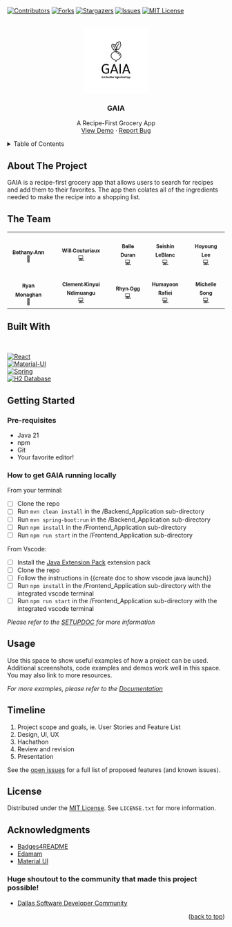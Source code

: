 
<!-- PROJECT SHIELDS -->
<!--
*** We are using markdown "reference style" links for readability.
*** Reference links are enclosed in brackets [ ] instead of parentheses ( ).
*** See the bottom of this document for the declaration of the reference variables
*** for tech stack, shortcuts, etc. This is an optional, concise syntax you may use.
*** https://www.markdownguide.org/basic-syntax/#reference-style-links
-->

[![Contributors][contributors-shield]][contributors-url]
[![Forks][forks-shield]][forks-url]
[![Stargazers][stars-shield]][stars-url]
[![Issues][issues-shield]][issues-url]
[![MIT License][license-shield]][license-url]


<br />
<div align="center">
  <a href="https://github.com/bethanyann/dsd-cohort-2024">
    <img src="./Frontend_Application/src/assets/gaia_logo_white.png" alt="Logo" width="150" height="150">
  </a>

<h3 align="center">GAIA</h3>

  <p align="center">
    A Recipe-First Grocery App <!-- TODO: make a better one-liner -->
    <br />
    <a href="https://gotanotheringredientapp.xyz">View Demo</a>
    ·
    <a href="https://github.com/bethanyann/dsd-cohort-2024/issues">Report Bug</a>
  </p>
</div>

<!-- TABLE OF CONTENTS -->
<details>
  <summary>Table of Contents</summary>
  <ol>
    <li>
      <a href="#about-the-project">About The Project</a>
      <ul>
        <li><a href="#the-team">The Team</a></li>
        <li><a href="#built-with">Built With</a></li>
      </ul>
    </li>
    <li>
      <a href="#getting-started">Getting Started</a>
      <ul>
        <li><a href="#prerequisites">Prerequisites</a></li>
        <li><a href="#installation">Installation</a></li>
      </ul>
    </li>
    <li><a href="#usage">Usage</a></li>
    <li><a href="#roadmap">Roadmap</a></li>
    <li><a href="#license">License</a></li>
    <li><a href="#acknowledgments">Acknowledgments</a></li>
  </ol>
</details>

## About The Project

GAIA is a recipe-first grocery app that allows users to search for recipes and add them to their favorites. The app then colates all of the ingredients needed to make the recipe into a shopping list.


## The Team

<table align="center">
  <tr>
    <td align="center"><a href="https://github.com/bethanyann"><img src="https://avatars.githubusercontent.com/u/21211634?v=4" width="120px;" alt=""/><br /><sub><b>Bethany Ann</b></sub></a><br />👑</td>
    <td align="center"><a href="https://github.com/wcouturiaux"><img src="https://avatars.githubusercontent.com/u/37006112?v=4" width="120px;" alt=""/><br /><sub><b>Will Couturiaux</b></sub></a><br />💻</td>
    <td align="center"><a href="https://github.com/bduran04"><img src="https://avatars.githubusercontent.com/u/77633748?v=4" width="120px;" alt=""/><br /><sub><b>Belle Duran</b></sub></a><br />💻</td>
    <td align="center"><a href="https://github.com/seishinleblanc"><img src="https://avatars.githubusercontent.com/u/125917992?v=4" width="120px;" alt=""/><br /><sub><b>Seishin LeBlanc</b></sub></a><br />💻</td>
    <td align="center"><a href="https://github.com/sohostory"><img src="https://avatars.githubusercontent.com/u/115523196?v=4" width="120px;" alt=""/><br /><sub><b>Hoyoung Lee</b></sub></a><br />💻</td>
    </tr>
    <tr>
    <td align="center"><a href="https://github.com/coffee2theorems"><img src="https://avatars.githubusercontent.com/u/7843313?v=4" width="120px;" alt=""/><br /><sub><b>Ryan Monaghan</b></sub></a><br />👑</td>
    <td align="center"><a href="https://github.com/KINYUI1"><img src="https://avatars.githubusercontent.com/u/136476146?v=4" width="120px;" alt=""/><br /><sub><b>Clement Kinyui Ndimuangu</b></sub></a><br />💻</td>
    <td align="center"><a href="https://github.com/dissurender"><img src="https://avatars.githubusercontent.com/u/65290988?v=4" width="120px;" alt=""/><br /><sub><b>Rhyn Ogg</b></sub></a><br />💻</td>
    <td align="center"><a href="https://github.com/humayoonrafei"><img src="https://avatars.githubusercontent.com/u/41838529?v=4" width="120px;" alt=""/><br /><sub><b>Humayoon Rafiei</b></sub></a><br />💻</td>
    <td align="center"><a href="https://github.com/em-ess"><img src="https://avatars.githubusercontent.com/u/101286675?v=4" width="120px;" alt=""/><br /><sub><b>Michelle Song</b></sub></a><br />💻</td>
  </tr>
</table>

## Built With
 <br />

[![React][React.js]][React-url] <br />
[![Material-UI][Material-UI]][Material-UI-url] <br />
[![Spring][Spring_Boot]][Spring-url] <br />
[![H2 Database][H2]][H2-url] <br />

## Getting Started

### Pre-requisites

- Java 21
-  npm
-  Git
-  Your favorite editor!

### How to get GAIA running locally

From your terminal:
- [ ] Clone the repo
- [ ] Run `mvn clean install` in the /Backend_Application sub-directory
- [ ] Run `mvn spring-boot:run` in the /Backend_Application sub-directory
- [ ] Run `npm install` in the /Frontend_Application sub-directory
- [ ] Run `npm run start` in the /Frontend_Application sub-directory

From Vscode:
- [ ] Install the [Java Extension Pack](https://marketplace.visualstudio.com/items?itemName=vscjava.vscode-java-pack) extension pack
- [ ] Clone the repo
- [ ] Follow the instructions in {{create doc to show vscode java launch}}
- [ ] Run `npm install` in the /Frontend_Application sub-directory with the integrated vscode terminal
- [ ] Run `npm run start` in the /Frontend_Application sub-directory with the integrated vscode terminal

_Please refer to the [SETUPDOC](https://github.com/bethanyann/dsd-cohort-2024/blob/main/SETUPDOC.md) for more information_

## Usage

Use this space to show useful examples of how a project can be used. Additional screenshots, code examples and demos work well in this space. You may also link to more resources.

_For more examples, please refer to the [Documentation](https://example.com)_

## Timeline

1. Project scope and goals, ie. User Stories and Feature List
2. Design, UI, UX
3. Hachathon
4. Review and revision
5. Presentation

See the [open issues](https://github.com/bethanyann/dsd-cohort-2024/issues) for a full list of proposed features (and known issues).

## License

Distributed under the [MIT License][license-url]. See `LICENSE.txt` for more information.

## Acknowledgments

* [Badges4README](https://github.com/alexandresanlim/Badges4-README.md-Profile)
* [Edamam](https://edamam.com)
* [Material UI](https://mui.com)
### Huge shoutout to the community that made this project possible!
* [Dallas Software Developer Community](https://www.meetup.com/dallas-software-developers-meetup/)

<p align="right">(<a href="#about-the-project">back to top</a>)</p>

<!-- MARKDOWN LINKS & IMAGES -->
<!-- https://github.com/alexandresanlim/Badges4-README.md-Profile#-frameworks--library- -->
<!-- https://www.markdownguide.org/basic-syntax/#reference-style-links -->
<!-- https://github.com/bethanyann/dsd-cohort-2024 -->
[contributors-shield]: https://img.shields.io/github/contributors/bethanyann/dsd-cohort-2024.svg?style=for-the-badge
[contributors-url]: https://github.com/bethanyann/dsd-cohort-2024/graphs/contributors
[forks-shield]: https://img.shields.io/github/forks/bethanyann/dsd-cohort-2024.svg?style=for-the-badge
[forks-url]: https://github.com/bethanyann/dsd-cohort-2024/network/members
[stars-shield]: https://img.shields.io/github/stars/bethanyann/dsd-cohort-2024.svg?style=for-the-badge
[stars-url]: https://github.com/bethanyann/dsd-cohort-2024/stargazers
[issues-shield]: https://img.shields.io/github/issues/bethanyann/dsd-cohort-2024.svg?style=for-the-badge
[issues-url]: https://github.com/bethanyann/dsd-cohort-2024/issues
[license-shield]: https://img.shields.io/github/license/bethanyann/dsd-cohort-2024.svg?style=for-the-badge
[license-url]: https://github.com/bethanyann/dsd-cohort-2024/blob/master/LICENSE.txt
[linkedin-shield]: https://img.shields.io/badge/-LinkedIn-black.svg?style=for-the-badge&logo=linkedin&colorB=555
[linkedin-url]: https://linkedin.com/in/linkedin_username
[Material-UI]: https://img.shields.io/badge/Material-UI-000000?style=for-the-badge&logo=material-ui&logoColor=white
[Material-UI-url]: https://mui.com/
[React.js]: https://img.shields.io/badge/React-20232A?style=for-the-badge&logo=react&logoColor=61DAFB
[React-url]: https://reactjs.org/
[Spring_Boot]: https://img.shields.io/badge/Spring_Boot-F2F4F9?style=for-the-badge&logo=spring-boot
[Spring-url]: https://spring.io/projects/spring-boot
[H2]: https://img.shields.io/badge/H2-000000?style=for-the-badge&logo=h2&logoColor=white
[H2-url]: https://www.h2database.com